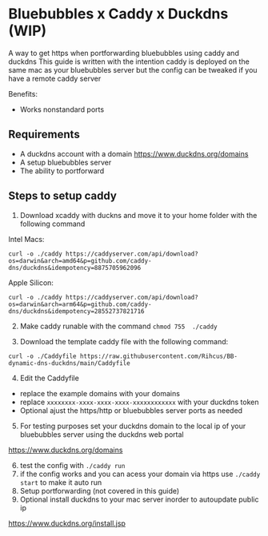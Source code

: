 # Bluebubbles x Caddy x Duckdns (WIP)
A way to get https when portforwarding bluebubbles using caddy and duckdns
This guide is written with the intention caddy is deployed on the same mac as your bluebubbles server but the config can be tweaked if you have a remote caddy server

Benefits:
- Works nonstandard ports

## Requirements
- A duckdns account with a domain https://www.duckdns.org/domains
- A setup bluebubbles server
- The ability to portforward

## Steps to setup caddy
1. Download xcaddy with duckns and move it to your home folder with the following command

Intel Macs:

`curl -o ./caddy https://caddyserver.com/api/download?os=darwin&arch=amd64&p=github.com/caddy-dns/duckdns&idempotency=8875705962096`

Apple Silicon:

`curl -o ./caddy https://caddyserver.com/api/download?os=darwin&arch=arm64&p=github.com/caddy-dns/duckdns&idempotency=28552737821716`

2. Make caddy runable with the command `chmod 755  ./caddy`

3. Download the template caddy file with the following command:

`curl -o ./Caddyfile https://raw.githubusercontent.com/Rihcus/BB-dynamic-dns-duckdns/main/Caddyfile`

4. Edit the Caddyfile
- replace the example domains with your domains
- replace `xxxxxxxx-xxxx-xxxx-xxxx-xxxxxxxxxxxx` with your duckdns token
- Optional ajust the https/http or bluebubbles server ports as needed

5. For testing purposes set your duckdns domain to the local ip of your bluebubbles server using the duckdns web portal

https://www.duckdns.org/domains

6. test the config with `./caddy run`
7. if the config works and you can acess your domain via https use `./caddy start` to make it auto run
8. Setup portforwarding (not covered in this guide)
9. Optional install duckdns to your mac server inorder to autoupdate public ip

https://www.duckdns.org/install.jsp
